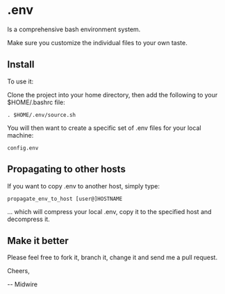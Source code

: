 # .env

Is a comprehensive bash environment system.

Make sure you customize the individual files to your own taste.

## Install

To use it:

Clone the project into your home directory, then add the following to your $HOME/.bashrc file:

    . $HOME/.env/source.sh

You will then want to create a specific set of .env files for your local machine:

    config.env

## Propagating to other hosts ##

If you want to copy .env to another host, simply type:

    propagate_env_to_host [user@]HOSTNAME

... which will compress your local .env, copy it to the specified host and decompress it.

## Make it better

Please feel free to fork it, branch it, change it and send me a pull request.

Cheers,

-- Midwire
